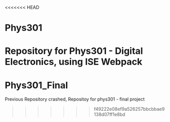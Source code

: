 <<<<<<< HEAD
# Phys301
Repository for Phys301 - Digital Electronics, using ISE Webpack
=======
# Phys301_Final
Previous Repository crashed, Repositoy for phys301 - final project
>>>>>>> f49222e08ef9a526257bbcbbae9138d07ff1e8bd
